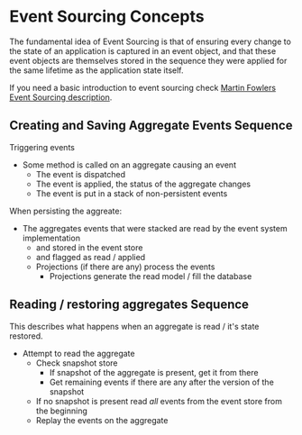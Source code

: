 # Event Sourcing Concepts

The fundamental idea of Event Sourcing is that of ensuring every change to the state of an application is captured in an event object, and that these event objects are themselves stored in the sequence they were applied for the same lifetime as the application state itself.

If you need a basic introduction to event sourcing check [Martin Fowlers Event Sourcing description](https://martinfowler.com/eaaDev/EventSourcing.html).

## Creating and Saving Aggregate Events Sequence

Triggering events

 * Some method is called on an aggregate causing an event
   * The event is dispatched
   * The event is applied, the status of the aggregate changes
   * The event is put in a stack of non-persistent events

When persisting the aggreate:

 * The aggregates events that were stacked are read by the event system implementation
   * and stored in the event store
   * and flagged as read / applied
   * Projections (if there are any) process the events
     * Projections generate the read model / fill the database

## Reading / restoring aggregates Sequence

This describes what happens when an aggregate is read / it's state restored.

 * Attempt to read the aggregate 
   * Check snapshot store
     * If snapshot of the aggregate is present, get it from there
     * Get remaining events if there are any after the version of the snapshot
   * If no snapshot is present read *all* events from the event store from the beginning
   * Replay the events on the aggregate
